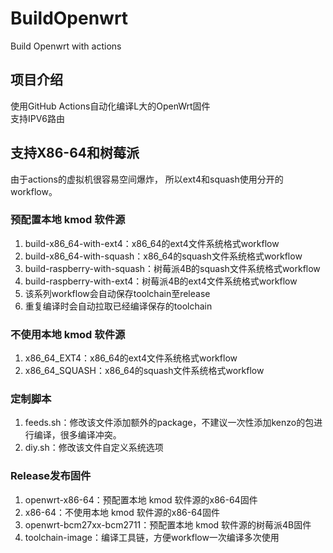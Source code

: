 # BuildOpenwrt
Build Openwrt with actions

## 项目介绍
使用GitHub Actions自动化编译L大的OpenWrt固件  
支持IPV6路由

## 支持X86-64和树莓派
由于actions的虚拟机很容易空间爆炸，
所以ext4和squash使用分开的workflow。

### 预配置本地 kmod 软件源
1. build-x86_64-with-ext4：x86_64的ext4文件系统格式workflow
2. build-x86_64-with-squash：x86_64的squash文件系统格式workflow
3. build-raspberry-with-squash：树莓派4B的squash文件系统格式workflow
4. build-raspberry-with-ext4：树莓派4B的ext4文件系统格式workflow
5. 该系列workflow会自动保存toolchain至release
6. 重复编译时会自动拉取已经编译保存的toolchain

### 不使用本地 kmod 软件源
1. x86_64_EXT4：x86_64的ext4文件系统格式workflow
2. x86_64_SQUASH：x86_64的squash文件系统格式workflow

### 定制脚本
1. feeds.sh：修改该文件添加额外的package，不建议一次性添加kenzo的包进行编译，很多编译冲突。
2. diy.sh：修改该文件自定义系统选项

### Release发布固件
1. openwrt-x86-64：预配置本地 kmod 软件源的x86-64固件
2. x86-64：不使用本地 kmod 软件源的x86-64固件
3. openwrt-bcm27xx-bcm2711：预配置本地 kmod 软件源的树莓派4B固件
4. toolchain-image：编译工具链，方便workflow一次编译多次使用
